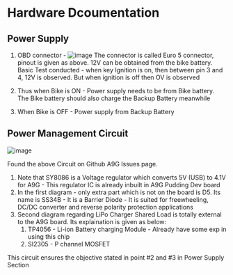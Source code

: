 # Hardware Dcoumentation

## Power Supply
1. OBD connector - ![image](https://github.com/rohirto/a9g_gps_tracker/assets/16812616/b234ba2f-ae92-4dbd-98bb-de071925dc06)
The connector is called Euro 5 connector, pinout is given as above.
12V can be obtained from the bike battery.
Basic Test conducted - when key Ignition is on, then between pin 3 and 4, 12V is observed. But when ignition is off then OV is observed

2. Thus when Bike is ON - Power supply needs to be from Bike battery. The Bike battery should also charge the Backup Battery meanwhile
3. When Bike is OFF - Power supply from Backup Battery

## Power Management Circuit
![image](https://github.com/rohirto/a9g_gps_tracker/assets/16812616/a0abf79e-1eb2-4815-9f3e-f1e2d761d6a2)

Found the above Circuit on Github A9G Issues page.
1. Note that SY8086 is a Voltage regulator which converts 5V (USB) to 4.1V for A9G - This regulator IC is already inbuilt in A9G Pudding Dev board
2. In the first diagram - only extra part which is not on the board is D5. Its name is SS34B - It is a Barrier Diode - It is suited for freewheeling, DC/DC converter and reverse polarity protection applications
3. Second diagram regarding LiPo Charger Shared Load is totally external to the A9G board. Its explaination is given as below:
   1. TP4056 - Li-ion Battery charging Module - Already have some exp in using this chip
   2. SI2305 - P channel MOSFET

This circuit ensures the objective stated in point #2 and #3 in Power Supply Section



